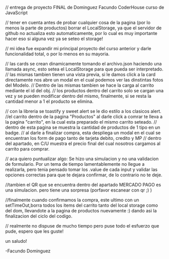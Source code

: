 // entrega de proyecto FINAL de Dominguez Facundo CoderHouse curso de JavaScript

// tener en cuenta antes de probar cualquier cosa de la pagina (por lo menos la parte de productos) borrar el LocalStorage, ya que el servidor de github no actualiza
esto automaticamente, por lo cual es muy importante hacer eso si alguna vez ya se seteo el storage!

// mi idea fue expandir mi principal proyecto del curso anterior y darle funcionalidad total, o por lo menos en su mayoria.

// las cards se crean dinamicamente tomando el archivo.json haciendo una llamada async, esto setea el LocalStorage para que pueda ser interpretado.
// las mismas tambien tienen una vista previa, si le damos click a la card directamente nos abre un modal en el cual podemos ver las dinstintas fotos del Modelo.
// Dentro de las mismas tambien se hace la carga al carrito mediante el id del obj. 
// los productos dentro del carrito solo se cargan una vez y se pueden modificar dentro del mismo, finalmente, si se resta la cantidad menor a 1 el producto se elimina.

// con la libreria se toastify y sweet alert se le dio estilo a los clasicos alert. 
//el carrito dentro de la pagina "Productos" al darle click a comrar te lleva a la pagina "carrito", en la cual esta preparado el mismo carrito seteado.
// dentro de esta pagina se muestra la cantidad de productos de 1 tipo en un badge.
// al darle a finalizar compra, esta despliega un modal en el cual se encuentran los form de pago tanto de tarjeta debito, credito y MP
// dentro del apartado, en C/U muestra el precio final del cual nosotros cargamos al carrito para comprar.

// aca quiero puntualizar algo: 
Se hizo una simulacion y no una validacion de formulario. Por un tema de tiempo lamentablemente no llegue a realizarla, pero tenia pensado tomar los .value de cada input
y validar las opciones correctas para que te dejara confirmar, de lo contrario no te deje.

//tambien el QR que se encuentra dentro del apartado MERCADO PAGO es una simulacion. pero tiene una sorpresa (porfavor escanear con qr ;)  )

//finalmente cuando confirmamos la compra, este ultimo con un setTimeOut,borra todos los items del carrito tanto del local storage como del dom, llevandote a la pagina
de productos nuevamente :) dando asi la finalizacion del ciclo del codigo.

// realmente no dispuse de mucho tiempo pero puse todo el esfuerzo que pude, espero que les guste! 

un saludo!

-Facundo Dominguez 
